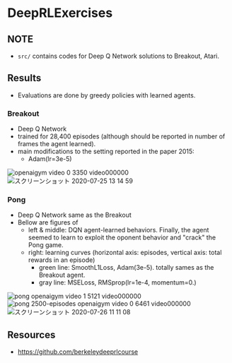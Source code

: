 # DeepRLExercises
## NOTE
- `src/` contains codes for Deep Q Network solutions to Breakout, Atari.

## Results
- Evaluations are done by greedy policies with learned agents.

### Breakout
- Deep Q Network
- trained for 28,400 episodes (although should be reported in number of frames the agent learned).
- main modifications to the setting reported in the paper 2015:
  - Adam(lr=3e-5)

![openaigym video 0 3350 video000000](https://user-images.githubusercontent.com/8359397/88448370-317e9c80-ce78-11ea-9081-5c914dd5841b.gif)
![スクリーンショット 2020-07-25 13 14 59](https://user-images.githubusercontent.com/8359397/88448468-49a2eb80-ce79-11ea-83ee-bbaf182d5912.png)

### Pong
- Deep Q Network same as the Breakout
- Bellow are figures of
  - left & middle: DQN agent-learned behaviors. Finally, the agent seemed to learn to exploit the oponent behavior and "crack" the Pong game.
  - right: learning curves (horizontal axis: episodes, vertical axis: total rewards in an episode)
    - green line: SmoothL1Loss, Adam(3e-5). totally sames as the Breakout agent.
    - gray line: MSELoss, RMSprop(lr=1e-4, momentum=0.)

![pong openaigym video 1 5121 video000000](https://user-images.githubusercontent.com/8359397/88469830-5d5d5900-cf30-11ea-9b02-94858104c0e7.gif)
![pong 2500-episodes openaigym video 0 6461 video000000](https://user-images.githubusercontent.com/8359397/88469833-60f0e000-cf30-11ea-80c1-a6196767e62b.gif)
![スクリーンショット 2020-07-26 11 11 08](https://user-images.githubusercontent.com/8359397/88469872-bb8a3c00-cf30-11ea-88b3-ff3f74602447.png)

## Resources
- https://github.com/berkeleydeeprlcourse
